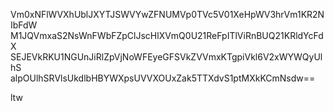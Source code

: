 Vm0xNFlWVXhUblJXYTJSWVYwZFNUMVp0TVc5V01XeHpWV3hrVm1KR2NIbFdW
M1JQVmxaS2NsWnFWbFZpClJscHlXVmQ0U21ReFpITlViRnBUQ21KRldYcFdX
SEJEVkRKU1NGUnJiRlZpVjNoWFEyeGFSVkZVVmxKTgpiVkl6V2xWYWQyUlhS
alpOUlhSRVlsUkdlbHBYWXpsUVVXOUxZak5TTXdvS1ptMXkKCmNsdw==

ltw